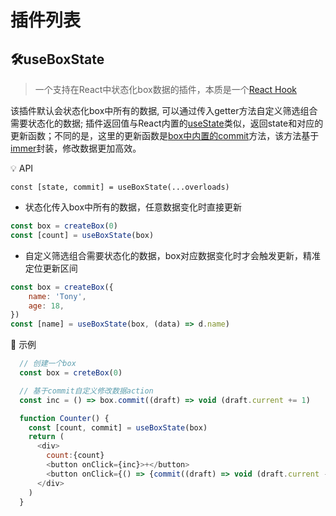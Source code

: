 # 插件列表

## 🛠useBoxState
> 一个支持在React中状态化box数据的插件，本质是一个[React Hook](https://zh-hans.reactjs.org/docs/hooks-reference.html)

该插件默认会状态化box中所有的数据, 可以通过传入getter方法自定义筛选组合需要状态化的数据; 插件返回值与React内置的[useState](https://zh-hans.reactjs.org/docs/hooks-reference.html#usestate)类似，返回state和对应的更新函数；不同的是，这里的更新函数是[box中内置的commit](/base?id=boxcommitupdater)方法，该方法基于[immer](https://immerjs.github.io/immer/)封装，修改数据更加高效。

💡 API

```const [state, commit] = useBoxState(...overloads)```

+ 状态化传入box中所有的数据，任意数据变化时直接更新
```js
const box = createBox(0)
const [count] = useBoxState(box)
```

+ 自定义筛选组合需要状态化的数据，box对应数据变化时才会触发更新，精准定位更新区间
```js
const box = createBox({
    name: 'Tony',
    age: 18,
})
const [name] = useBoxState(box, (data) => d.name)
```

🌰 示例

```js
  // 创建一个box
  const box = creteBox(0)

  // 基于commit自定义修改数据action
  const inc = () => box.commit((draft) => void (draft.current += 1)

  function Counter() {
    const [count, commit] = useBoxState(box)
    return (
      <div>
        count:{count}
        <button onClick={inc}>+</button>
        <button onClick={() => {commit((draft) => void (draft.current -= 1)}}>-</button>
      </div>
    )
  }
```
